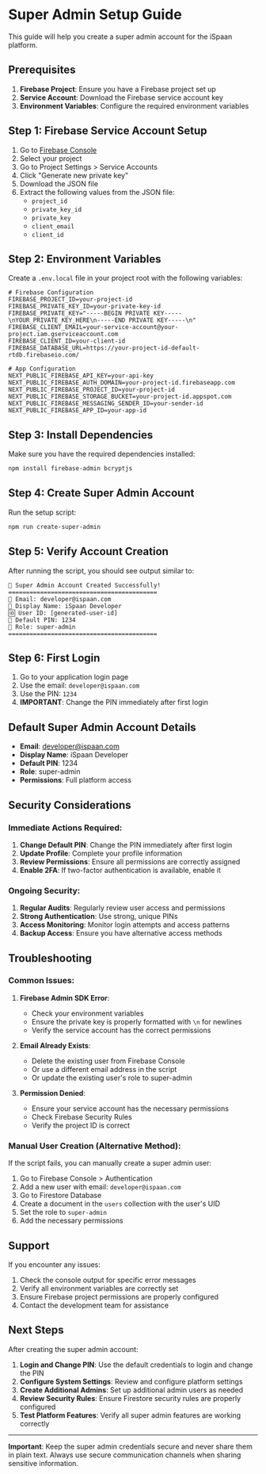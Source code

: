 # Super Admin Setup Guide

This guide will help you create a super admin account for the iSpaan platform.

## Prerequisites

1. **Firebase Project**: Ensure you have a Firebase project set up
2. **Service Account**: Download the Firebase service account key
3. **Environment Variables**: Configure the required environment variables

## Step 1: Firebase Service Account Setup

1. Go to [Firebase Console](https://console.firebase.google.com/)
2. Select your project
3. Go to Project Settings > Service Accounts
4. Click "Generate new private key"
5. Download the JSON file
6. Extract the following values from the JSON file:
   - `project_id`
   - `private_key_id`
   - `private_key`
   - `client_email`
   - `client_id`

## Step 2: Environment Variables

Create a `.env.local` file in your project root with the following variables:

```env
# Firebase Configuration
FIREBASE_PROJECT_ID=your-project-id
FIREBASE_PRIVATE_KEY_ID=your-private-key-id
FIREBASE_PRIVATE_KEY="-----BEGIN PRIVATE KEY-----\nYOUR_PRIVATE_KEY_HERE\n-----END PRIVATE KEY-----\n"
FIREBASE_CLIENT_EMAIL=your-service-account@your-project.iam.gserviceaccount.com
FIREBASE_CLIENT_ID=your-client-id
FIREBASE_DATABASE_URL=https://your-project-id-default-rtdb.firebaseio.com/

# App Configuration
NEXT_PUBLIC_FIREBASE_API_KEY=your-api-key
NEXT_PUBLIC_FIREBASE_AUTH_DOMAIN=your-project-id.firebaseapp.com
NEXT_PUBLIC_FIREBASE_PROJECT_ID=your-project-id
NEXT_PUBLIC_FIREBASE_STORAGE_BUCKET=your-project-id.appspot.com
NEXT_PUBLIC_FIREBASE_MESSAGING_SENDER_ID=your-sender-id
NEXT_PUBLIC_FIREBASE_APP_ID=your-app-id
```

## Step 3: Install Dependencies

Make sure you have the required dependencies installed:

```bash
npm install firebase-admin bcryptjs
```

## Step 4: Create Super Admin Account

Run the setup script:

```bash
npm run create-super-admin
```

## Step 5: Verify Account Creation

After running the script, you should see output similar to:

```
🎉 Super Admin Account Created Successfully!
==========================================
📧 Email: developer@ispaan.com
👤 Display Name: iSpaan Developer
🆔 User ID: [generated-user-id]
🔐 Default PIN: 1234
👑 Role: super-admin
==========================================
```

## Step 6: First Login

1. Go to your application login page
2. Use the email: `developer@ispaan.com`
3. Use the PIN: `1234`
4. **IMPORTANT**: Change the PIN immediately after first login

## Default Super Admin Account Details

- **Email**: developer@ispaan.com
- **Display Name**: iSpaan Developer
- **Default PIN**: 1234
- **Role**: super-admin
- **Permissions**: Full platform access

## Security Considerations

### Immediate Actions Required:

1. **Change Default PIN**: Change the PIN immediately after first login
2. **Update Profile**: Complete your profile information
3. **Review Permissions**: Ensure all permissions are correctly assigned
4. **Enable 2FA**: If two-factor authentication is available, enable it

### Ongoing Security:

1. **Regular Audits**: Regularly review user access and permissions
2. **Strong Authentication**: Use strong, unique PINs
3. **Access Monitoring**: Monitor login attempts and access patterns
4. **Backup Access**: Ensure you have alternative access methods

## Troubleshooting

### Common Issues:

1. **Firebase Admin SDK Error**: 
   - Check your environment variables
   - Ensure the private key is properly formatted with `\n` for newlines
   - Verify the service account has the correct permissions

2. **Email Already Exists**:
   - Delete the existing user from Firebase Console
   - Or use a different email address in the script
   - Or update the existing user's role to super-admin

3. **Permission Denied**:
   - Ensure your service account has the necessary permissions
   - Check Firebase Security Rules
   - Verify the project ID is correct

### Manual User Creation (Alternative Method):

If the script fails, you can manually create a super admin user:

1. Go to Firebase Console > Authentication
2. Add a new user with email: `developer@ispaan.com`
3. Go to Firestore Database
4. Create a document in the `users` collection with the user's UID
5. Set the role to `super-admin`
6. Add the necessary permissions

## Support

If you encounter any issues:

1. Check the console output for specific error messages
2. Verify all environment variables are correctly set
3. Ensure Firebase project permissions are properly configured
4. Contact the development team for assistance

## Next Steps

After creating the super admin account:

1. **Login and Change PIN**: Use the default credentials to login and change the PIN
2. **Configure System Settings**: Review and configure platform settings
3. **Create Additional Admins**: Set up additional admin users as needed
4. **Review Security Rules**: Ensure Firestore security rules are properly configured
5. **Test Platform Features**: Verify all super admin features are working correctly

---

**Important**: Keep the super admin credentials secure and never share them in plain text. Always use secure communication channels when sharing sensitive information.






